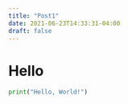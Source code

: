 ```yaml
---
title: "Post1"
date: 2021-06-23T14:33:31-04:00
draft: false
---
```


# Hello


```python
print("Hello, World!")
```
